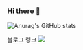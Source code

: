 ### Hi there 👋

<!--
**JungHoonKim-KR/JungHoonKim-KR** is a ✨ _special_ ✨ repository because its `README.md` (this file) appears on your GitHub profile.

Here are some ideas to get you started:

- 🔭 I’m currently working on ...
- 🌱 I’m currently learning ...
- 👯 I’m looking to collaborate on ...
- 🤔 I’m looking for help with ...
- 💬 Ask me about ...
- 📫 How to reach me: ...
- 😄 Pronouns: ...
- ⚡ Fun fact: ...
-->
![Anurag's GitHub stats](https://github-readme-stats.vercel.app/api?username=JungHoonKim-KR&show_icons=true&theme=radical)

블로그 링크
<img src="https://img.shields.io/badge/Velog-20C997?style=for-the-badge&logo=Velog&logoColor=white">



